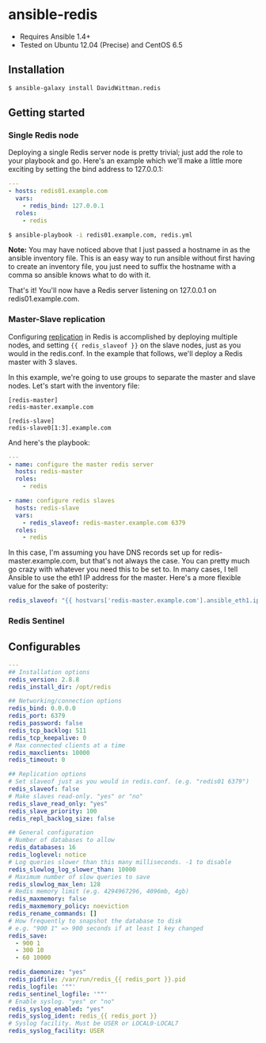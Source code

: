 # ansible-redis

 - Requires Ansible 1.4+
 - Tested on Ubuntu 12.04 (Precise) and CentOS 6.5

## Installation

``` bash
$ ansible-galaxy install DavidWittman.redis
```

## Getting started

### Single Redis node

Deploying a single Redis server node is pretty trivial; just add the role to your playbook and go. Here's an example which we'll make a little more exciting by setting the bind address to 127.0.0.1:

``` yaml
---
- hosts: redis01.example.com
  vars:
    - redis_bind: 127.0.0.1
  roles:
    - redis
```

``` bash
$ ansible-playbook -i redis01.example.com, redis.yml
```

**Note:** You may have noticed above that I just passed a hostname in as the ansible inventory file. This is an easy way to run ansible without first having to create an inventory file, you just need to suffix the hostname with a comma so ansible knows what to do with it.

That's it! You'll now have a Redis server listening on 127.0.0.1 on redis01.example.com.

### Master-Slave replication

Configuring [replication](http://redis.io/topics/replication) in Redis is accomplished by deploying multiple nodes, and setting `{{ redis_slaveof }}` on the slave nodes, just as you would in the redis.conf. In the example that follows, we'll deploy a Redis master with 3 slaves.

In this example, we're going to use groups to separate the master and slave nodes. Let's start with the inventory file:

```
[redis-master]
redis-master.example.com

[redis-slave]
redis-slave0[1:3].example.com
```

And here's the playbook:

``` yaml
---
- name: configure the master redis server
  hosts: redis-master
  roles:
    - redis

- name: configure redis slaves
  hosts: redis-slave
  vars:
    - redis_slaveof: redis-master.example.com 6379
  roles:
    - redis
```

In this case, I'm assuming you have DNS records set up for redis-master.example.com, but that's not always the case. You can pretty much go crazy with whatever you need this to be set to. In many cases, I tell Ansible to use the eth1 IP address for the master. Here's a more flexible value for the sake of posterity:

``` yaml
redis_slaveof: "{{ hostvars['redis-master.example.com'].ansible_eth1.ipv4.address }} 6379"
```

### Redis Sentinel

## Configurables

``` yaml
---
## Installation options
redis_version: 2.8.8
redis_install_dir: /opt/redis

## Networking/connection options
redis_bind: 0.0.0.0
redis_port: 6379
redis_password: false
redis_tcp_backlog: 511
redis_tcp_keepalive: 0
# Max connected clients at a time
redis_maxclients: 10000
redis_timeout: 0

## Replication options
# Set slaveof just as you would in redis.conf. (e.g. "redis01 6379")
redis_slaveof: false
# Make slaves read-only. "yes" or "no"
redis_slave_read_only: "yes"
redis_slave_priority: 100
redis_repl_backlog_size: false

## General configuration
# Number of databases to allow
redis_databases: 16
redis_loglevel: notice
# Log queries slower than this many milliseconds. -1 to disable
redis_slowlog_log_slower_than: 10000
# Maximum number of slow queries to save
redis_slowlog_max_len: 128
# Redis memory limit (e.g. 4294967296, 4096mb, 4gb)
redis_maxmemory: false
redis_maxmemory_policy: noeviction
redis_rename_commands: []
# How frequently to snapshot the database to disk
# e.g. "900 1" => 900 seconds if at least 1 key changed
redis_save:
  - 900 1
  - 300 10
  - 60 10000

redis_daemonize: "yes"
redis_pidfile: /var/run/redis_{{ redis_port }}.pid
redis_logfile: '""'
redis_sentinel_logfile: '""'
# Enable syslog. "yes" or "no"
redis_syslog_enabled: "yes"
redis_syslog_ident: redis_{{ redis_port }}
# Syslog facility. Must be USER or LOCAL0-LOCAL7
redis_syslog_facility: USER
```

